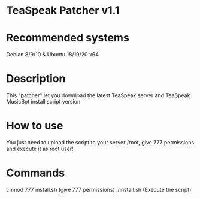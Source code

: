 # TeaSpeak Patcher v1.1


# Recommended systems
Debian 8/9/10 & Ubuntu 18/19/20 x64

# Description
This "patcher" let you download the latest TeaSpeak server and TeaSpeak MusicBot install script version.

# How to use
You just need to upload the script to your server /root, give 777 permissions and execute it as root user!

# Commands
chmod 777 install.sh    (give 777 permissions)
./install.sh            (Execute the script)


